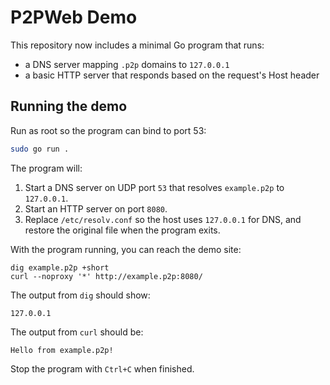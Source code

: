 # P2PWeb Demo

This repository now includes a minimal Go program that runs:

* a DNS server mapping `.p2p` domains to `127.0.0.1`
* a basic HTTP server that responds based on the request's Host header

## Running the demo

Run as root so the program can bind to port 53:

```sh
sudo go run .
```

The program will:

1. Start a DNS server on UDP port `53` that resolves `example.p2p` to `127.0.0.1`.
2. Start an HTTP server on port `8080`.
3. Replace `/etc/resolv.conf` so the host uses `127.0.0.1` for DNS, and restore
   the original file when the program exits.

With the program running, you can reach the demo site:

```
dig example.p2p +short
curl --noproxy '*' http://example.p2p:8080/
```

The output from `dig` should show:

```
127.0.0.1
```

The output from `curl` should be:

```
Hello from example.p2p!
```

Stop the program with `Ctrl+C` when finished.
